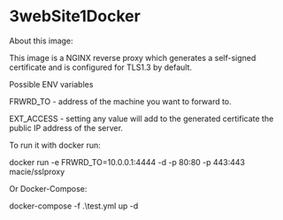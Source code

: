 # 3webSite1Docker

About this image:

This image is a NGINX reverse proxy which generates a self-signed certificate and is configured for TLS1.3 by default.

Possible ENV variables

FRWRD_TO - address of the machine you want to forward to.

EXT_ACCESS - setting any value will add to the generated certificate the public IP address of the server.

To run it with docker run:

docker run -e FRWRD_TO=10.0.0.1:4444 -d  -p 80:80 -p 443:443 macie/sslproxy

Or Docker-Compose:

docker-compose -f .\test.yml up -d
